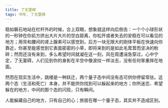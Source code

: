 ```yaml
---
title: 了无罣碍
tags: 书写, 了无罣碍
---
```



稳如磐石地站在栏杆外的时候，合上双眼，想象就这样向后倒去：一个个小球形状的一秒钟在你前方挤出大片大片的空白距离，你松开或者失去的安稳在可以看见的地方；用背和腰间的肾上腺素可以感觉到，后方一块无限大的刚体平板在快速向你靠近，你甚至能感觉到它表面密密的小草，即将来到的是如此毛茸茸而坚决的粉碎；然而还没有来到，多么希望时间就凝在这一刻，风在周遭湍急穿过，心中宁定，了无罣碍，人们见到你的身影在半空中像波纹一样淡去，没有任何笨重摔在地面。

然而在现实生活中，跳楼是一种跃迁，两个量子态中间没有态可供你停留常驻。这两个态（生活和死亡）本身，并不能供你找到可以躲起来的地方；你所迷恋、希望躲在的地方，中间的那个态的闪现，只有瞬间。

人能躲藏自己的地方，只有自己的心；旅居在哪一个量子态，其实并不造成区别。

